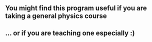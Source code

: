 ## You might find this program useful if you are taking a general physics course
## ... or if you are teaching one especially :)
